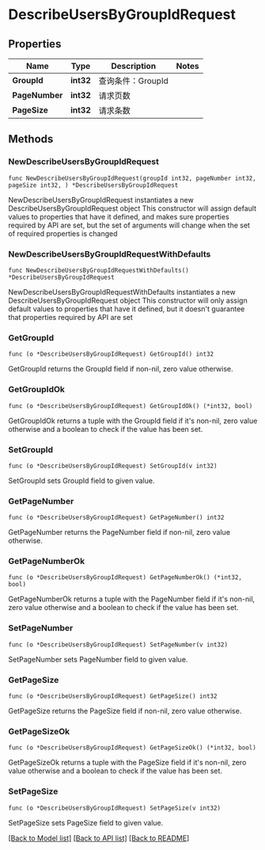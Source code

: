 # DescribeUsersByGroupIdRequest

## Properties

Name | Type | Description | Notes
------------ | ------------- | ------------- | -------------
**GroupId** | **int32** | 查询条件：GroupId | 
**PageNumber** | **int32** | 请求页数 | 
**PageSize** | **int32** | 请求条数 | 

## Methods

### NewDescribeUsersByGroupIdRequest

`func NewDescribeUsersByGroupIdRequest(groupId int32, pageNumber int32, pageSize int32, ) *DescribeUsersByGroupIdRequest`

NewDescribeUsersByGroupIdRequest instantiates a new DescribeUsersByGroupIdRequest object
This constructor will assign default values to properties that have it defined,
and makes sure properties required by API are set, but the set of arguments
will change when the set of required properties is changed

### NewDescribeUsersByGroupIdRequestWithDefaults

`func NewDescribeUsersByGroupIdRequestWithDefaults() *DescribeUsersByGroupIdRequest`

NewDescribeUsersByGroupIdRequestWithDefaults instantiates a new DescribeUsersByGroupIdRequest object
This constructor will only assign default values to properties that have it defined,
but it doesn't guarantee that properties required by API are set

### GetGroupId

`func (o *DescribeUsersByGroupIdRequest) GetGroupId() int32`

GetGroupId returns the GroupId field if non-nil, zero value otherwise.

### GetGroupIdOk

`func (o *DescribeUsersByGroupIdRequest) GetGroupIdOk() (*int32, bool)`

GetGroupIdOk returns a tuple with the GroupId field if it's non-nil, zero value otherwise
and a boolean to check if the value has been set.

### SetGroupId

`func (o *DescribeUsersByGroupIdRequest) SetGroupId(v int32)`

SetGroupId sets GroupId field to given value.


### GetPageNumber

`func (o *DescribeUsersByGroupIdRequest) GetPageNumber() int32`

GetPageNumber returns the PageNumber field if non-nil, zero value otherwise.

### GetPageNumberOk

`func (o *DescribeUsersByGroupIdRequest) GetPageNumberOk() (*int32, bool)`

GetPageNumberOk returns a tuple with the PageNumber field if it's non-nil, zero value otherwise
and a boolean to check if the value has been set.

### SetPageNumber

`func (o *DescribeUsersByGroupIdRequest) SetPageNumber(v int32)`

SetPageNumber sets PageNumber field to given value.


### GetPageSize

`func (o *DescribeUsersByGroupIdRequest) GetPageSize() int32`

GetPageSize returns the PageSize field if non-nil, zero value otherwise.

### GetPageSizeOk

`func (o *DescribeUsersByGroupIdRequest) GetPageSizeOk() (*int32, bool)`

GetPageSizeOk returns a tuple with the PageSize field if it's non-nil, zero value otherwise
and a boolean to check if the value has been set.

### SetPageSize

`func (o *DescribeUsersByGroupIdRequest) SetPageSize(v int32)`

SetPageSize sets PageSize field to given value.



[[Back to Model list]](../README.md#documentation-for-models) [[Back to API list]](../README.md#documentation-for-api-endpoints) [[Back to README]](../README.md)


